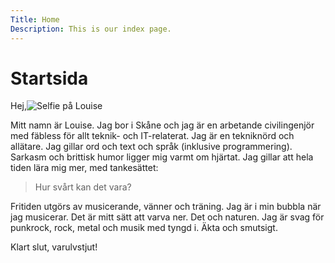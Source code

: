 ```yaml
---
Title: Home
Description: This is our index page.
---
```


Startsida
==========================
Hej,![Selfie på Louise](%assets_url%/img/me00.jpg)

Mitt namn är Louise. Jag bor i Skåne och jag är en arbetande civilingenjör med fäbless för allt teknik- och IT-relaterat. Jag är en tekniknörd och allätare. Jag gillar ord och text och språk (inklusive programmering). Sarkasm och brittisk humor ligger mig varmt om hjärtat. Jag gillar att hela tiden lära mig mer, med tankesättet:
> Hur svårt kan det vara?

Fritiden utgörs av musicerande, vänner och träning. Jag är i min bubbla när jag musicerar. Det är mitt sätt att varva ner. Det och naturen. Jag är svag för punkrock, rock, metal och musik med tyngd i. Äkta och smutsigt.

Klart slut, varulvstjut!
